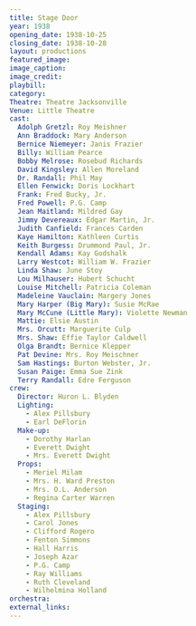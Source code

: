 ```yaml
---
title: Stage Door
year: 1938
opening_date: 1938-10-25
closing_date: 1938-10-28
layout: productions
featured_image: 
image_caption:
image_credit:
playbill: 
category: 
Theatre: Theatre Jacksonville
Venue: Little Theatre
cast:
  Adolph Gretzl: Roy Meishner
  Ann Braddock: Mary Anderson
  Bernice Niemeyer: Janis Frazier
  Billy: William Pearce
  Bobby Melrose: Rosebud Richards
  David Kingsley: Allen Moreland
  Dr. Randall: Phil May
  Ellen Fenwick: Doris Lockhart
  Frank: Fred Bucky, Jr.
  Fred Powell: P.G. Camp
  Jean Maitland: Mildred Gay
  Jimmy Devereaux: Edgar Martin, Jr.
  Judith Canfield: Frances Carden
  Kaye Hamilton: Kathleen Curtis
  Keith Burgess: Drummond Paul, Jr.
  Kendall Adams: Kay Godshalk
  Larry Westcot: William W. Frazier
  Linda Shaw: June Stoy
  Lou Milhauser: Hubert Schucht
  Louise Mitchell: Patricia Coleman
  Madeleine Vauclain: Margery Jones
  Mary Harper (Big Mary): Susie McRae
  Mary McCune (Little Mary): Violette Newman
  Mattie: Elsie Austin
  Mrs. Orcutt: Marguerite Culp
  Mrs. Shaw: Effie Taylor Caldwell
  Olga Brandt: Bernice Klepper
  Pat Devine: Mrs. Roy Meischner
  Sam Hastings: Burton Webster, Jr.
  Susan Paige: Emma Sue Zink
  Terry Randall: Edre Ferguson
crew:
  Director: Huron L. Blyden
  Lighting: 
    - Alex Pillsbury
    - Earl DeFlorin
  Make-up: 
    - Dorothy Harlan
    - Everett Dwight
    - Mrs. Everett Dwight
  Props: 
    - Meriel Milam
    - Mrs. H. Ward Preston
    - Mrs. O.L. Anderson
    - Regina Carter Warren
  Staging: 
    - Alex Pillsbury
    - Carol Jones
    - Clifford Rogero
    - Fenton Simmons
    - Hall Harris
    - Joseph Azar
    - P.G. Camp
    - Ray Williams
    - Ruth Cleveland
    - Wilhelmina Holland
orchestra:
external_links:
---
```


